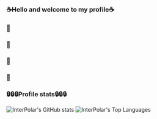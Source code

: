### ☕Hello and welcome to my profile☕

### 🤠‎ 
### 👔‎ ‎ 
### 👖‎ 
### 👞‎ 

### 🔒🔒🔒Profile stats🔒🔒🔒


![InterPolar's GitHub stats](https://github-readme-stats.vercel.app/api?username=BruhDevel&theme=dracula) ![InterPolar's Top Languages](https://github-readme-stats.vercel.app/api/top-langs/?username=BruhDevel&theme=dracula)
